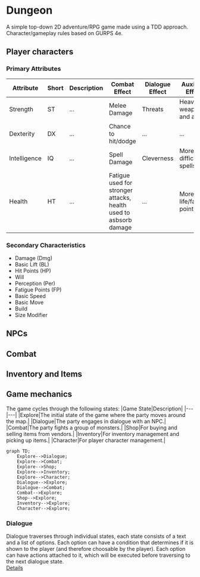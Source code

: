 # Dungeon
A simple top-down 2D adventure/RPG game made using a TDD approach.
Character/gameplay rules based on GURPS 4e.

## Player characters
### Primary Attributes
|Attribute|Short|Description|Combat Effect|Dialogue Effect|Auxiliary Effect|
|---|---|---|---|---|---|
|Strength|ST|...|Melee Damage|Threats|Heavier weapons and armor|
|Dexterity|DX|...|Chance to hit/dodge|...|...|
|Intelligence|IQ|...|Spell Damage|Cleverness|More difficult spells|
|Health|HT|...|Fatigue used for stronger attacks, health used to asbsorb damage|...|More life/fatigue points|

### Secondary Characteristics
- Damage (Dmg)
- Basic Lift (BL)
- Hit Points (HP)
- Will
- Perception (Per)
- Fatigue Points (FP)
- Basic Speed
- Basic Move
- Build
- Size Modifier
## NPCs

## Combat

## Inventory and Items

## Game mechanics
The game cycles through the following states:
|Game State|Description|
|---|---|
|Explore|The initial state of the game where the party moves around the map.|
|Dialogue|The party engages in dialogue with an NPC.|
|Combat|The party fights a group of monsters.|
|Shop|For buying and selling items from vendors.|
|Inventory|For inventory management and picking up items.|
|Character|For player character management.|

```mermaid
graph TD;
    Explore-->Dialogue;
    Explore-->Combat;
    Explore-->Shop;
    Explore-->Inventory;
    Explore-->Character;
    Dialogue-->Explore;
    Dialogue-->Combat;
    Combat-->Explore;
    Shop-->Explore;
    Inventory-->Explore;
    Character-->Explore;
```
### Dialogue
Dialogue traverses through individual states, each state consists of a text and a list of options.
Each option can have a condition that determines if it is shown to the player (and therefore choosable by the player).
Each option can have actions attached to it, which will be executed before traversing to the next dialogue state.  
[Details](dialogue.md)
